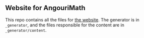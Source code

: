 ## Website for AngouriMath

This repo contains all the files for <a href="https://am.angouri.org">the website</a>.
The generator is in `_generator`, and the files responsible for the content are in
`_generator/content`.
